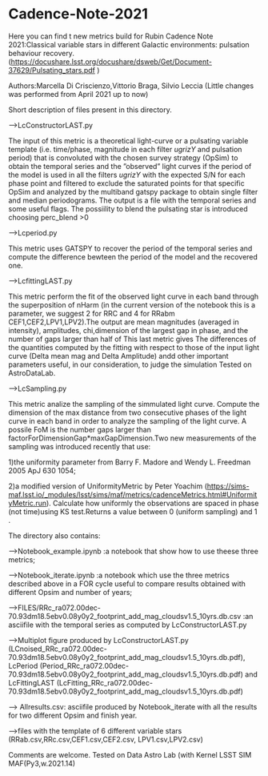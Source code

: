 # Cadence-Note-2021
Here you can find t new metrics build  for Rubin Cadence Note 2021:Classical variable stars in different Galactic environments: pulsation behaviour recovery.
(https://docushare.lsst.org/docushare/dsweb/Get/Document-37629/Pulsating_stars.pdf )

Authors:Marcella Di Criscienzo,Vittorio Braga, Silvio Leccia
(Little changes was performed from April 2021 up to now)

Short description of files present in this directory.


-->LcConstructorLAST.py

The input of this metric is a theoretical light-curve or a pulsating variable template 
(i.e. time/phase, magnitude in each filter $ugrizY$ and pulsation period) that is convoluted with the chosen survey strategy 
(OpSim) to obtain the temporal series and  the ”observed” light curves if the period of the model is used in all the filters $ugrizY$ with the expected S/N for each phase point and  filtered to exclude the saturated points for that specific OpSim and analyzed by the multiband gatspy package to obtain single filter and median periodograms. The output is a file with the temporal series and some useful flags. The possiility to blend the pulsating star is introduced choosing perc_blend >0


-->Lcperiod.py


This metric uses GATSPY to recover the period of the temporal series and compute the difference bewteen the period of the model and the recovered one.


-->LcfittingLAST.py

This metric perform  the fit of the observed light curve in each band through the superposition of nHarm (in the current version of the notebook this is a parameter, we suggest 2 for RRC and 4 for RRabm CEF1,CEF2,LPV1,LPV2).The output are  mean magnitudes (averaged in intensity), amplitudes, chi,dimension of the largest gap in phase, and the number of gaps larger than half of 
This last metric gives The differences of the quantities  computed by the fitting with respect to those of the input light curve (Delta mean mag and Delta Amplitude) andd other important parameters useful, in our consideration, to judge the simulation
Tested on AstroDataLab.


-->LcSampling.py

This metric  analize the sampling of the simmulated light curve. Compute the dimension of the max distance from two consecutive phases of the light curve in each band in order to analyze the sampling of the light curve. A possile FoM is the  number gaps larger than factorForDimensionGap*maxGapDimension.Two new measurements of the sampling was  introduced recently that use:

1)the uniformity parameter from  Barry F. Madore and Wendy L. Freedman 2005 ApJ 630 1054;

2)a modified version of	UniformityMetric by Peter Yoachim (https://sims-maf.lsst.io/_modules/lsst/sims/maf/metrics/cadenceMetrics.html#UniformityMetric.run). Calculate how uniformly the observations are spaced in phase (not time)using KS test.Returns a value between 0 (uniform sampling) and 1 . 

The directory also contains:

-->Notebook_example.ipynb :a notebook that  show how to use theese three metrics;

-->Notebook_iterate.ipynb :a notebook which use the three metrics described above  in a FOR cycle useful to compare results obtained with  different Opsim and number of years;

-->FILES/RRc_ra072.00dec-70.93dm18.5ebv0.08y0y2_footprint_add_mag_cloudsv1.5_10yrs.db.csv  :an  asciifile with the temporal series as computed by LcConstructorLAST.py 

-->Multiplot figure produced by  LcConstructorLAST.py (LCnoised_RRc_ra072.00dec-70.93dm18.5ebv0.08y0y2_footprint_add_mag_cloudsv1.5_10yrs.db.pdf), LcPeriod (Period_RRc_ra072.00dec-70.93dm18.5ebv0.08y0y2_footprint_add_mag_cloudsv1.5_10yrs.db.pdf) and LcFittingLAST (LcFitting_RRc_ra072.00dec-70.93dm18.5ebv0.08y0y2_footprint_add_mag_cloudsv1.5_10yrs.db.pdf)
 
--> Allresults.csv: asciifile  produced by Notebook_iterate with all the results for two different Opsim and finish year.

-->files with the template of 6 different variable stars (RRab.csv,RRc.csv,CEF1.csv,CEF2.csv, LPV1.csv,LPV2.csv)




Comments are welcome. 
Tested on Data Astro Lab (with Kernel LSST SIM MAF(Py3,w.2021.14)


